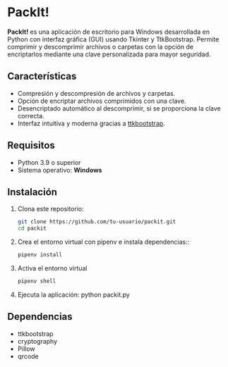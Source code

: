# PackIt!

**PackIt!** es una aplicación de escritorio para Windows desarrollada en Python con interfaz gráfica (GUI) usando Tkinter y TtkBootstrap. Permite comprimir y descomprimir archivos o carpetas con la opción de encriptarlos mediante una clave personalizada para mayor seguridad.

## Características

- Compresión y descompresión de archivos y carpetas.
- Opción de encriptar archivos comprimidos con una clave.
- Desencriptado automático al descomprimir, si se proporciona la clave correcta.
- Interfaz intuitiva y moderna gracias a [ttkbootstrap](https://ttkbootstrap.readthedocs.io/en/latest/).

## Requisitos

- Python 3.9 o superior
- Sistema operativo: **Windows**

## Instalación

1. Clona este repositorio:

   ```bash
   git clone https://github.com/tu-usuario/packit.git
   cd packit

2. Crea el entorno virtual con pipenv e instala dependencias::

   ```bash
   pipenv install

3. Activa el entorno virtual
   ```bash
   pipenv shell

4. Ejecuta la aplicación:
   python packit.py  

## Dependencias

- ttkbootstrap
- cryptography
- Pillow
- qrcode